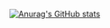 [![Anurag's GitHub stats](https://github-readme-stats.vercel.app/api?username=atakanbayrak)](https://github.com/anuraghazra/github-readme-stats)
